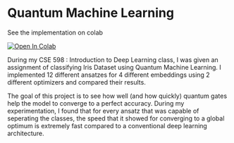 # Quantum Machine Learning

See the implementation on colab

[![Open In Colab](https://colab.research.google.com/assets/colab-badge.svg)](https://colab.research.google.com/drive/192o9HMJ0nF_6PyimONmFs6iMe-18CCRT?usp=sharing)

During my CSE 598 : Introduction to Deep Learning class, I was given an assignment of classifying Iris Dataset using Quantum Machine Learning. I implemented 12 different ansatzes for 4 different embeddings using 2 different optimizers and compared their results.

The goal of this project is to see how well (and how quickly) quantum gates help the model to converge to a perfect accuracy. During my experimentation, I found that for every ansatz that was capable of seperating the classes, the speed that it showed for converging to a global optimum is extremely fast compared to a conventional deep learning architecture.
